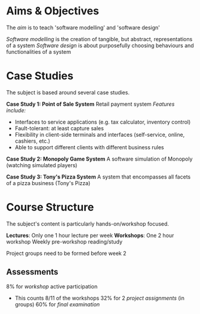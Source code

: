 
# Aims & Objectives
The *aim* is to teach 'software modelling' and 'software design'

*Software modelling* is the creation of tangible, but abstract, representations of a system
*Software design* is about purposefully choosing behaviours and functionalities of a system


# Case Studies
The subject is based around several case studies.


**Case Study 1: Point of Sale System**
	Retail payment system
*Features include:*
- Interfaces to service applications (e.g. tax calculator, inventory control)
- Fault-tolerant: at least capture sales
- Flexibility in client-side terminals and interfaces (self-service, online, cashiers, etc.)
- Able to support different clients with different business rules


**Case Study 2: Monopoly Game System**
	A software simulation of Monopoly (watching simulated players)

**Case Study 3: Tony's Pizza System**
	A system that encompasses all facets of a pizza business (Tony's Pizza)


# Course Structure
The subject's content is particularly hands-on/workshop focused.

**Lectures**:
	Only one 1 hour lecture per week
**Workshops**:
	One 2 hour workshop
	Weekly pre-workshop reading/study

Project groups need to be formed before week 2

## Assessments
8% for *workshop* active participation
- This counts 8/11 of the workshops
32% for 2 *project assignments* (in groups)
60% for *final examination*

